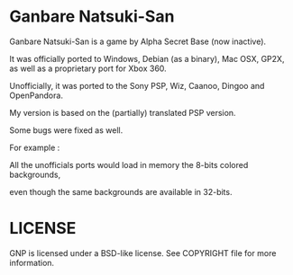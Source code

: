 Ganbare Natsuki-San
==========================

Ganbare Natsuki-San is a game by Alpha Secret Base (now inactive).

It was officially ported to Windows, Debian (as a binary), Mac OSX, GP2X,
as well as a proprietary port for Xbox 360.

Unofficially, it was ported to the Sony PSP, Wiz, Caanoo, Dingoo and OpenPandora.

My version is based on the (partially) translated PSP version.

Some bugs were fixed as well.

For example :

All the unofficials ports would load in memory the 8-bits colored backgrounds, 

even though the same backgrounds are available in 32-bits.

LICENSE
========

GNP is licensed under a BSD-like license. See COPYRIGHT file for more information.
